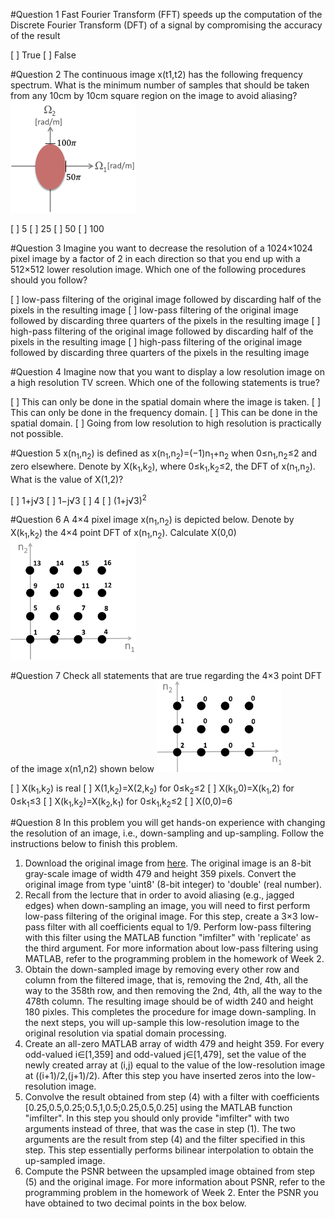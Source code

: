 #Question 1
Fast Fourier Transform (FFT) speeds up the computation of the Discrete Fourier Transform (DFT) of a signal by compromising the accuracy of the result

[ ] True
[ ] False

#Question 2
The continuous image x(t1,t2) has the following frequency spectrum. What is the minimum number of samples that should be taken from any 10cm by 10cm square region on the image to avoid aliasing? ![](W03Q02IMG00.png)

[ ] 5
[ ] 25
[ ] 50
[ ] 100

#Question 3
Imagine you want to decrease the resolution of a 1024×1024 pixel image by a factor of 2 in each direction so that you end up with a 512×512 lower resolution image. Which one of the following procedures should you follow?

[ ] low-pass filtering of the original image followed by discarding half of the pixels in the resulting image
[ ] low-pass filtering of the original image followed by discarding three quarters of the pixels in the resulting image
[ ] high-pass filtering of the original image followed by discarding half of the pixels in the resulting image
[ ] high-pass filtering of the original image followed by discarding three quarters of the pixels in the resulting image

#Question 4
Imagine now that you want to display a low resolution image on a high resolution TV screen. Which one of the following statements is true?

[ ] This can only be done in the spatial domain where the image is taken.
[ ] This can only be done in the frequency domain.
[ ] This can be done in the spatial domain.
[ ] Going from low resolution to high resolution is practically not possible.

#Question 5
x(n<sub>1</sub>,n<sub>2</sub>) is defined as x(n<sub>1</sub>,n<sub>2</sub>)=(−1)n<sub>1</sub>+n<sub>2</sub> when 0≤n<sub>1</sub>,n<sub>2</sub>≤2 and zero elsewhere. Denote by X(k<sub>1</sub>,k<sub>2</sub>), where 0≤k<sub>1</sub>,k<sub>2</sub>≤2, the DFT of x(n<sub>1</sub>,n<sub>2</sub>). What is the value of X(1,2)?

[ ] 1+j√3
[ ] 1−j√3
[ ] 4
[ ] (1+j√3)<sup>2</sup>


#Question 6
A 4×4 pixel image x(n<sub>1</sub>,n<sub>2</sub>) is depicted below. Denote by X(k<sub>1</sub>,k<sub>2</sub>) the 4×4 point DFT of x(n<sub>1</sub>,n<sub>2</sub>). Calculate X(0,0) ![](W03Q06IMG00.png)



#Question 7
Check all statements that are true regarding the 4×3 point DFT of the image x(n1,n2) shown below ![](W03Q07IMG00.png)

[ ] X(k<sub>1</sub>,k<sub>2</sub>) is real
[ ] X(1,k<sub>2</sub>)=X(2,k<sub>2</sub>) for 0≤k<sub>2</sub>≤2
[ ] X(k<sub>1</sub>,0)=X(k<sub>1</sub>,2) for 0≤k<sub>1</sub>≤3
[ ] X(k<sub>1</sub>,k<sub>2</sub>)=X(k<sub>2</sub>,k<sub>1</sub>) for 0≤k<sub>1</sub>,k<sub>2</sub>≤2
[ ] X(0,0)=6


#Question 8
In this problem you will get hands-on experience with changing the resolution of an image, i.e., down-sampling and up-sampling. Follow the instructions below to finish this problem.

1. Download the original image from [here](W03Q08IMG00.jpg). The original image is an 8-bit gray-scale image of width 479 and height 359 pixels. Convert the original image from type 'uint8' (8-bit integer) to 'double' (real number).
2. Recall from the lecture that in order to avoid aliasing (e.g., jagged edges) when down-sampling an image, you will need to first perform low-pass filtering of the original image. For this step, create a 3×3 low-pass filter with all coefficients equal to 1/9. Perform low-pass filtering with this filter using the MATLAB function "imfilter" with 'replicate' as the third argument. For more information about low-pass filtering using MATLAB, refer to the programming problem in the homework of Week 2.
3. Obtain the down-sampled image by removing every other row and column from the filtered image, that is, removing the 2nd, 4th, all the way to the 358th row, and then removing the 2nd, 4th, all the way to the 478th column. The resulting image should be of width 240 and height 180 pixles. This completes the procedure for image down-sampling. In the next steps, you will up-sample this low-resolution image to the original resolution via spatial domain processing.
4. Create an all-zero MATLAB array of width 479 and height 359. For every odd-valued i∈[1,359] and odd-valued j∈[1,479], set the value of the newly created array at (i,j) equal to the value of the low-resolution image at ((i+1)/2,(j+1)/2). After this step you have inserted zeros into the low-resolution image.
5. Convolve the result obtained from step (4) with a filter with coefficients [0.25,0.5,0.25;0.5,1,0.5;0.25,0.5,0.25] using the MATLAB function "imfilter". In this step you should only provide "imfilter" with two arguments instead of three, that was the case in step (1). The two arguments are the result from step (4) and the filter specified in this step. This step essentially performs bilinear interpolation to obtain the up-sampled image.
6. Compute the PSNR between the upsampled image obtained from step (5) and the original image. For more information about PSNR, refer to the programming problem in the homework of Week 2. Enter the PSNR you have obtained to two decimal points in the box below.

